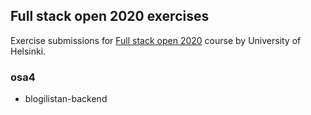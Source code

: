 ## Full stack open 2020 exercises

Exercise submissions for [Full stack open 2020](https://fullstackopen.com/en) course by University of Helsinki.

### osa4

* blogilistan-backend